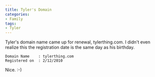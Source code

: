 ```yaml
---
title: Tyler's Domain
categories:
- Family
tags:
- Tyler
---
```


Tyler's domain name came up for renewal, tylerthing.com. I didn't even realize this the registration date is the same day as his birthday.

    Domain Name    : tylerthing.com
    Registered on  : 2/12/2010

Nice. :-)
